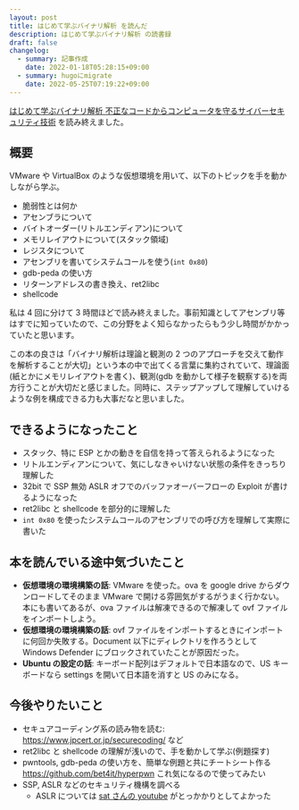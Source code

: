 ```yaml
---
layout: post
title: はじめて学ぶバイナリ解析 を読んだ
description: はじめて学ぶバイナリ解析 の読書録
draft: false
changelog:
  - summary: 記事作成
    date: 2022-01-18T05:28:15+09:00
  - summary: hugoにmigrate
    date: 2022-05-25T07:19:22+09:00
---
```


[はじめて学ぶバイナリ解析 不正なコードからコンピュータを守るサイバーセキュリティ技術](https://nextpublishing.jp/book/11353.html) を読み終えました。

## 概要

VMware や VirtualBox のような仮想環境を用いて、以下のトピックを手を動かしながら学ぶ。

- 脆弱性とは何か
- アセンブラについて
- バイトオーダー(リトルエンディアン)について
- メモリレイアウトについて(スタック領域)
- レジスタについて
- アセンブリを書いてシステムコールを使う(`int 0x80`)
- gdb-peda の使い方
- リターンアドレスの書き換え、ret2libc
- shellcode

私は 4 回に分けて 3 時間ほどで読み終えました。事前知識としてアセンブリ等はすでに知っていたので、この分野をよく知らなかったらもう少し時間がかかっていたと思います。

この本の良さは「バイナリ解析は理論と観測の 2 つのアプローチを交えて動作を解析することが大切」という本の中で出てくる言葉に集約されていて、理論面(紙とかにメモリレイアウトを書く)、観測(gdb を動かして様子を観察する)を両方行うことが大切だと感じました。同時に、ステップアップして理解していけるような例を構成できる力も大事だなと思いました。

## できるようになったこと

- スタック、特に ESP とかの動きを自信を持って答えられるようになった
- リトルエンディアンについて、気にしなきゃいけない状態の条件をきっちり理解した
- 32bit で SSP 無効 ASLR オフでのバッファオーバーフローの Exploit が書けるようになった
- ret2libc と shellcode を部分的に理解した
- `int 0x80` を使ったシステムコールのアセンブリでの呼び方を理解して実際に書いた

## 本を読んでいる途中気づいたこと

- **仮想環境の環境構築の話**: VMware を使った。ova を google drive からダウンロードしてそのまま VMware で開ける雰囲気がするがうまく行かない。本にも書いてあるが、ova ファイルは解凍できるので解凍して ovf ファイルをインポートしよう。
- **仮想環境の環境構築の話**: ovf ファイルをインポートするときにインポートに何回か失敗する。Document 以下にディレクトリを作ろうとして Windows Defender にブロックされていたことが原因だった。
- **Ubuntu の設定の話**: キーボード配列はデフォルトで日本語なので、US キーボードなら settings を開いて日本語を消すと US のみになる。

## 今後やりたいこと

- セキュアコーディング系の読み物を読む: https://www.jpcert.or.jp/securecoding/ など
- ret2libc と shellcode の理解が浅いので、手を動かして学ぶ(例題探す)
- pwntools, gdb-peda の使い方を、簡単な例題と共にチートシート作る https://github.com/bet4it/hyperpwn これ気になるので使ってみたい
- SSP, ASLR などのセキュリティ機構を調べる
  - ASLR については [sat さんの youtube](https://www.youtube.com/watch?v=iCCNEoCKdHE) がとっかかりとしてよかった
